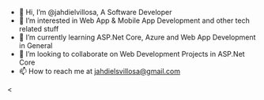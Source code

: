 - 👋 Hi, I’m @jahdielvillosa, A Software Developer 
- 👀 I’m interested in Web App & Mobile App Development and other tech related stuff
- 🌱 I’m currently learning ASP.Net Core, Azure and Web App Development in General
- 💞️ I’m looking to collaborate on Web Development Projects in ASP.Net Core
- 📫 How to reach me at jahdielsvillosa@gmail.com

<
